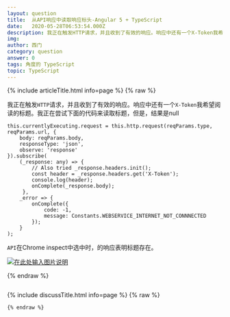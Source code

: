 ```yaml
---
layout: question
title:  从API响应中读取响应标头-Angular 5 + TypeScript
date:   2020-05-28T06:53:54.000Z
description: 我正在触发HTTP请求，并且收到了有效的响应。响应中还有一个X-Token我希望阅读的标题。我正在尝试下面的代码来读取标题，但是，结果是nullthi...
img: 
author: 西门
category: question
answer: 0
tags: 角度的 TypeScript
topic: TypeScript
---
```

<div class="article-root">
  <div class="article">
    {% include articleTitle.html info=page %}
    {% raw %}
    <div class="article-content"><p><font style="vertical-align: inherit;"><font style="vertical-align: inherit;">我正在触发</font></font><code>HTTP</code><font style="vertical-align: inherit;"><font style="vertical-align: inherit;">请求，并且收到了有效的响应。</font><font style="vertical-align: inherit;">响应中还有一个</font></font><code>X-Token</code><font style="vertical-align: inherit;"><font style="vertical-align: inherit;">我希望阅读</font><font style="vertical-align: inherit;">的标题</font><font style="vertical-align: inherit;">。</font><font style="vertical-align: inherit;">我正在尝试下面的代码来读取标题，但是，结果是null</font></font></p>

<pre class="lang-js prettyprint prettyprinted" style=""><code><span class="kwd">this</span><span class="pun">.</span><span class="pln">currentlyExecuting</span><span class="pun">.</span><span class="pln">request </span><span class="pun">=</span><span class="pln"> </span><span class="kwd">this</span><span class="pun">.</span><span class="pln">http</span><span class="pun">.</span><span class="pln">request</span><span class="pun">(</span><span class="pln">reqParams</span><span class="pun">.</span><span class="pln">type</span><span class="pun">,</span><span class="pln"> reqParams</span><span class="pun">.</span><span class="pln">url</span><span class="pun">,</span><span class="pln"> </span><span class="pun">{</span><span class="pln">
    body</span><span class="pun">:</span><span class="pln"> reqParams</span><span class="pun">.</span><span class="pln">body</span><span class="pun">,</span><span class="pln">
    responseType</span><span class="pun">:</span><span class="pln"> </span><span class="str">'json'</span><span class="pun">,</span><span class="pln">
    observe</span><span class="pun">:</span><span class="pln"> </span><span class="str">'response'</span><span class="pln">
</span><span class="pun">}).</span><span class="pln">subscribe</span><span class="pun">(</span><span class="pln">
    </span><span class="pun">(</span><span class="pln">_response</span><span class="pun">:</span><span class="pln"> any</span><span class="pun">)</span><span class="pln"> </span><span class="pun">=&gt;</span><span class="pln"> </span><span class="pun">{</span><span class="pln">
        </span><span class="com">// Also tried _response.headers.init();</span><span class="pln">
        </span><span class="kwd">const</span><span class="pln"> header </span><span class="pun">=</span><span class="pln"> _response</span><span class="pun">.</span><span class="pln">headers</span><span class="pun">.</span><span class="kwd">get</span><span class="pun">(</span><span class="str">'X-Token'</span><span class="pun">);</span><span class="pln">
        console</span><span class="pun">.</span><span class="pln">log</span><span class="pun">(</span><span class="pln">header</span><span class="pun">);</span><span class="pln">
        onComplete</span><span class="pun">(</span><span class="pln">_response</span><span class="pun">.</span><span class="pln">body</span><span class="pun">);</span><span class="pln">
     </span><span class="pun">},</span><span class="pln">
    _error </span><span class="pun">=&gt;</span><span class="pln"> </span><span class="pun">{</span><span class="pln">
        onComplete</span><span class="pun">({</span><span class="pln">
            code</span><span class="pun">:</span><span class="pln"> </span><span class="pun">-</span><span class="lit">1</span><span class="pun">,</span><span class="pln">
            message</span><span class="pun">:</span><span class="pln"> </span><span class="typ">Constants</span><span class="pun">.</span><span class="pln">WEBSERVICE_INTERNET_NOT_CONNNECTED
        </span><span class="pun">});</span><span class="pln">
    </span><span class="pun">}</span><span class="pln">
</span><span class="pun">);</span></code></pre>

<p><font style="vertical-align: inherit;"></font><code>API</code><font style="vertical-align: inherit;"><font style="vertical-align: inherit;">在Chrome inspect中选中时，</font><font style="vertical-align: inherit;">的响应</font><font style="vertical-align: inherit;">表明标题存在。</font></font></p>

<p><a href="https://www.samyoc.com//uploads/users/24088/images/thumbnails/1590648707370.png" data-src="https://www.samyoc.com//uploads/users/24088/images/1590648707370.png" rel="noreferrer"><img src="https://i.stack.imgur.com/HCwZ8.png" alt="在此处输入图片说明"></a></p></div>
    {% endraw %}
  </div>
  <p style="height: 0;width:0;overflow: hidden;"> 第4200篇《从API响应中读取响应标头-Angular 5 + TypeScript》来自Winter(https://github.com/aiyld/aiyld.github.io)的站点</p>
  <div class="discuss-wrapper">
    {% include discussTitle.html info=page %}
    {% raw %}
    
    {% endraw %}
  </div>
<div>
